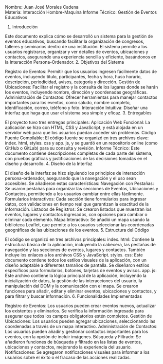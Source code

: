 Nombre: Juan José Morales Cadena	
Materia: Interacción Hombre-Maquina
Informe Técnico: Gestión de Eventos Educativos
1.	Introducción

Este documento explica cómo se desarrolló un sistema para la gestión de eventos educativos, buscando facilitar la organización de congresos, talleres y seminarios dentro de una institución. El sistema permite a los usuarios registrarse, organizar y ver detalles de eventos, ubicaciones y contactos, asegurando una experiencia sencilla y eficiente, basándonos en la Interacción Persona-Ordenador.
2.	 Objetivos del Sistema

Registro de Eventos: Permitir que los usuarios ingresen fácilmente datos de eventos, incluyendo título, participantes, fecha y hora, huso horario, descripción, periodicidad, avisos, categoría y dirección. Gestión de Ubicaciones: Facilitar el registro y la consulta de los lugares donde se harán los eventos, incluyendo nombre, dirección y coordenadas geográficas. 
Administración de Contactos: Ofrecer herramientas para manejar contactos importantes para los eventos, como saludo, nombre completo, identificación, correo, teléfono y foto. Interacción Intuitiva: Diseñar una interfaz que haga que usar el sistema sea simple y eficaz. 
3.	 Entregables

El proyecto tuvo tres entregas principales: Aplicación Web Funcional: La aplicación se hizo con HTML, CSS y JavaScript, y está alojada en un servidor web para que los usuarios puedan acceder sin problemas. Código Fuente Compilable: El código fuente se organizó en tres archivos clave: index. html, styles. css y app. js, y se guardó en un repositorio online (como GitHub o GitLab) para su consulta y revisión. Informe Técnico: Este documento contiene descripciones completas de cada parte del sistema, con pruebas gráficas y justificaciones de las decisiones tomadas en el diseño y desarrollo.
4.	Diseño de la Interfaz

El diseño de la interfaz se hizo siguiendo los principios de interacción persona-ordenador, asegurando que la navegación y el uso sean accesibles. Se añadieron estas características: Navegación con Pestañas: Se usaron pestañas para organizar las secciones de Eventos, Ubicaciones y Contactos, permitiendo a los usuarios cambiar entre ellas fácilmente. Formularios Interactivos: Cada sección tiene formularios para ingresar datos, con validaciones en tiempo real que garantizan la exactitud de la información. 
Listados de Registros: Se crearon listados que muestran los eventos, lugares y contactos ingresados, con opciones para cambiar o eliminar cada elemento. 
Mapa Interactivo: Se añadió un mapa usando la biblioteca Leaflet, que permite a los usuarios seleccionar las coordenadas geográficas de las ubicaciones de los eventos. 
5.	Estructura del Código

El código se organizó en tres archivos principales: index. html: Contiene la estructura básica de la aplicación, incluyendo la cabecera, las pestañas de navegación y las secciones de eventos, lugares y contactos. 
También incluye los enlaces a los archivos CSS y JavaScript. styles. css: Este documento contiene todos los estilos visuales de la aplicación, con un diseño adaptable a diferentes tamaños de pantalla.
 Se diseñaron estilos específicos para formularios, botones, tarjetas de eventos y avisos. app. js: Este archivo contiene la lógica principal de la aplicación, incluyendo la inicialización de datos, la gestión de las interacciones del usuario, la manipulación del DOM y la comunicación con el mapa. Se crearon funciones para añadir, editar y eliminar eventos, ubicaciones y contactos, y para filtrar y buscar información. 
6.	 Funcionalidades Implementadas

Registro de Eventos: Los usuarios pueden crear eventos nuevos, actualizar los existentes y eliminarlos. Se verifica la información ingresada para asegurar que todos los campos obligatorios estén completos.
 Gestión de Ubicaciones: Los usuarios pueden agregar ubicaciones, seleccionando las coordenadas a través de un mapa interactivo. 
Administración de Contactos: Los usuarios pueden añadir y gestionar contactos importantes para los eventos, con la opción de incluir imágenes. Búsqueda y Filtrado: Se añadieron funciones de búsqueda y filtrado en las listas de eventos, ubicaciones y contactos, mejorando la experiencia del usuario.
 Notificaciones: Se agregaron notificaciones visuales para informar a los usuarios sobre el éxito o el fracaso de las acciones realizadas.
